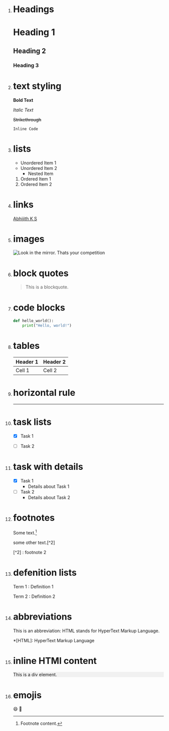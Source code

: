 
<ol>
    
<li> 

# Headings

# Heading 1

## Heading 2

### Heading 3


<li> 

# text styling

**Bold Text**

*Italic Text*

~~Strikethrough~~

`Inline Code`


<li> 

# lists

- Unordered Item 1
- Unordered Item 2
  - Nested Item
1. Ordered Item 1
2. Ordered Item 2



<li>

# links
[Abhijith K S](https://www.linkedin.com/in/abhijith-k-s-aks3743/)


<li>

# images

![Look in the mirror. Thats your competition](https://www.invajy.com/wp-content/uploads/2020/06/Motivational-picture-quote-300x300.jpg)


<li>

# block quotes

> This is a blockquote.


<li>

# code blocks

```python
def hello_world():
    print("Hello, world!")
```

<li>

# tables

| Header 1 | Header 2 |
|----------|----------|
| Cell 1   | Cell 2   |


<li>

# horizontal rule

---

<li>

# task lists

- [x] Task 1
- [ ] Task 2



<li>

# task with details

- [x] Task 1
  - Details about Task 1
- [ ] Task 2
  - Details about Task 2


<li>

# footnotes

Some text.[^1]

[^1]: Footnote content.

some other text.[^2]

[^2] : footnote 2


<li>

# defenition lists

Term 1
: Definition 1

Term 2
: Definition 2


<li>

# abbreviations

This is an abbreviation: HTML stands for HyperText Markup Language.

*[HTML]: HyperText Markup Language



<li>

# inline HTMl content

<div style="background-color: #f1f1f1;">This is a div element.</div>



<li>

# emojis

:smile: :rocket:






